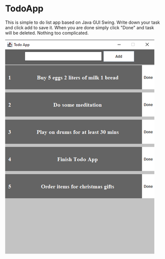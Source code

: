 # TodoApp

This is simple to do list app based on Java GUI Swing.
Write down your task and click add to save it.
When you are done simply click "Done" and task will be deleted.
Nothing too complicated.


![scr1!](screenshots/todoapp.png)